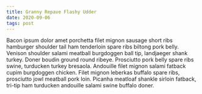 ```yaml
---
title: Granny Repave Flashy Udder
date: 2020-09-06
tags: post
---
```


Bacon ipsum dolor amet porchetta filet mignon sausage short ribs hamburger shoulder tail ham tenderloin spare ribs biltong pork belly.  Venison shoulder salami meatball burgdoggen ball tip, landjaeger shank turkey.  Doner boudin ground round ribeye.  Prosciutto pork belly spare ribs swine, turducken turkey bresaola.  Andouille filet mignon salami fatback cupim burgdoggen chicken.  Filet mignon leberkas buffalo spare ribs, prosciutto jowl meatball pork loin.  Picanha meatloaf shankle sirloin fatback, tri-tip ham turducken andouille salami swine buffalo doner.
